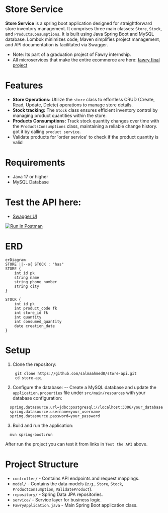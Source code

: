# Store Service

**Store Service** is a spring boot application designed for straightforward store inventory management. It comprises three main classes: `Store`, `Stock`, and `ProductsConsumptions`. It is built using Java Spring Boot and MySQL database. Lombok minimizes code, Maven simplifies project management, and API documentation is facilitated via Swagger.
- Note: Its part of a graduation project of Fawry internship.
- All microservices that make the entire ecommerce are here: [fawry final project](https://github.com/Fawry-Project)

# Features
- **Store Operations:** Utilize the `store` class to effortless CRUD (Create, Read, Update, Delete) operations to manage store details.
- **Stock tracking:** The `Stock` class ensures efficient inventory control by managing product quantities within the store.
- **Products Consumptions:** Track stock quantity changes over time with the `ProductsConsumptions` class, maintaining a reliable change history. got it by calling `product service`. 
- Validate products for 'order service' to check if the product quantity is valid

# Requirements
- Java 17 or higher
- MySQL Database

# Test the API here:
- [Swagger UI](http://localhost:8080/swagger-ui/index.html)
<a href="postman.com/interstellar-capsule-619026/workspace/store-api">
	<img alt="Run in Postman" src="https://run.pstmn.io/button.svg">
</a>

# ERD
```mermaid
erDiagram
STORE ||--o{ STOCK : "has"
STORE {
    int id pk
    string name
    string phone_number
    string city
}

STOCK {
    int id pk
    int product_code fk
    int store_id fk
    int quantity 
    int consumed_quantity
    date creation_date
}
```

# Setup
1. Clone the repository:
   ```
    git clone https://github.com/salmaahmed0/store-api.git
    cd store-api
   ```
2. Configure the database:
   -- Create a MySQL database and update the `application.properties` file under `src/main/resources` with your database configuration:
  ```
    spring.datasource.url=jdbc:postgresql://localhost:3306/your_database
    spring.datasource.username=your_username
    spring.datasource.password=your_password
  ```
3. Build and run the application:
  ```
    mvn spring-boot:run
  ```
After run the project you can test it from links in `Test the API` above.

# Project Structure
  - `controller/` - Contains API endpoints and request mappings.
  - `model/` - Contains the data models (e.g., `Store`, `Stock`, `ProductConsumption`, `ValidateProduct`).
  - `repository/` - Spring Data JPA repositories.
  - `service/` - Service layer for business logic.
  - `FawryApplication.java` - Main Spring Boot application class.
